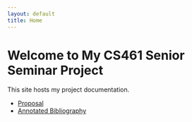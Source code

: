```yaml
---
layout: default
title: Home
---
```


# Welcome to My CS461 Senior Seminar Project

This site hosts my project documentation.

- [Proposal](proposal.md)
- [Annotated Bibliography](annotated.md)


